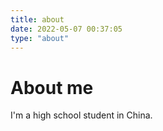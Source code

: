 ```yaml
---
title: about
date: 2022-05-07 00:37:05
type: "about"
---
```


# About me

I'm a high school student in China.
